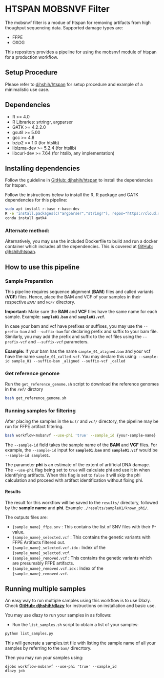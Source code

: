 # HTSPAN MOBSNVF Filter

The mobsnvf filter is a modue of htspan for removing artifacts from high thoughput sequencing data. Supported damage types are:

* FFPE
* OXOG

This repository provides a pipeline for using the mobsnvf module of htspan for a production workflow.

## Setup Procedure

Please refer to [djhshih/htspan](https://github.com/djhshih/htspan) for setup procedure and example of a minimalistic use case.

## Dependencies
* R >= 4.0
* R Libraries: srtringr, argparser
* GATK >= 4.2.2.0
* gsutil >= 5.00
* gcc >= 4.8
* bzip2 >= 1.0 (for htslib)
* liblzma-dev >= 5.2.4 (for htslib)
* libcurl-dev >= 7.64 (for htslib, any implementation)

## Installing dependencies

Follow the guideline in [GitHub: djhshih/htspan](https://github.com/djhshih/htspan) to install the dependencies for htspan.

Follow the instructions below to install the R, R package and GATK dependencies for this pipeline:

```bash
sudo apt install r-base r-base-dev
R -e 'install.packages(c("argparser","stringr"), repos="https://cloud.r-project.org")'
conda install gatk4
```

### Alternate method:

Alternatively, you may use the included Dockerfile to build and run a docker container which includes all the dependencies. This is covered at [GitHub: djhshih/htspan](https://github.com/djhshih/htspan).

## How to use this pipeline

### Sample Preparation

This pipeline requires sequence alignment (__BAM__) files and called variants (__VCF__) files. Hence, place the BAM and VCF of your samples in their respective _`BAM/`_ and _`VCF/`_ directory.

__Important:__ Make sure the __BAM__ and __VCF__ files have the same name for each sample. Example: __`sample01.bam`__ and __`sample01.vcf`__.

In case your bam and vcf have prefixes or suffixes, you may use the `--prefix-bam` and `--suffix-bam` for declaring prefix and suffix to your bam file. Similarly, you may add the prefix and suffix to the vcf files using the `--prefix-vcf` and `--suffix-vcf` parameters.

__Example:__
If your bam has the name `sample_01_aligned.bam` and your vcf have the name `sample_01_called.vcf`. You may declare this using: `--sample-id sample_01 --suffix-bam _aligned --suffix-vcf _called`

### Get reference genome

Run the `get_reference_genome.sh` script to download the reference genomes in the _`ref/`_ dirctory

```bash
bash get_reference_genome.sh
```

### Running samples for filtering

After placing the samples in the _`bcf/`_ and _`vcf/`_ directory, the pipeline may be run for FFPE artifact filtering.

```bash
bash workflow-mobsnvf --use-phi 'true' --sample_id {your-sample-name} 
```

The `--sample-id` field takes the sample name of the __BAM__ and __VCF__ files. For example, the `--sample-id` input for __`sample01.bam`__ and __`sample01.vcf`__ would be `--sample-id sample01`.

The parameter __phi__ is an estimate of the extent of artificial DNA damage. The `--use-phi` flag being set to `true` will calculate phi and use it in when identifying artifacts. When this flag is set to `false` it will skip the phi calculation and proceed with artifact identification without fixing phi.

#### Results

The result for this workflow will be saved to the `results/` directory, followed by the __sample name__ and __phi__. Example `./results/sample01/known_phi/`.

The outputs files are:

- `{sample_name}_ffpe.snv` : This contains the list of SNV files with their P-value.
- `{sample_name}_selected.vcf` : This contains the genetic variants with FFPE Artifacts filtered out.
- `{sample_name}_selected.vcf.idx` : Index of the `{sample_name}_selected.vcf`.
- `{sample_name}_removed.vcf` : This contains the genetic variants which are presumably FFPE artifacts.
- `{sample_name}_removed.vcf.idx` : Index of the `{sample_name}_removed.vcf`.

## Running multiple samples

An easy way to run multiple samples using this workflow is to use Dlazy. Check __[GitHub: djhshih/dlazy](https://github.com/djhshih/dlazy)__ for instructions on installation and basic use.

You may use dlazy to run your samples in as follows:

- Run the `list_samples.sh` script to obtain a list of your samples:

```bash
python list_samples.py
```
This will generate a samples.txt file with listing the sample name of all your samples by referring to the `bam/` direcrtory.

Then you may run your samples using:
```
djobs workflow-mobsnvf --use-phi 'true' --sample_id
dlazy job
```















